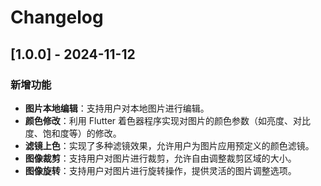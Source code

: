 # Changelog

## [1.0.0] - 2024-11-12

### 新增功能

- **图片本地编辑**：支持用户对本地图片进行编辑。
- **颜色修改**：利用 Flutter 着色器程序实现对图片的颜色参数（如亮度、对比度、饱和度等）的修改。
- **滤镜上色**：实现了多种滤镜效果，允许用户为图片应用预定义的颜色滤镜。
- **图像裁剪**：支持用户对图片进行裁剪，允许自由调整裁剪区域的大小。
- **图像旋转**：支持用户对图片进行旋转操作，提供灵活的图片调整选项。
